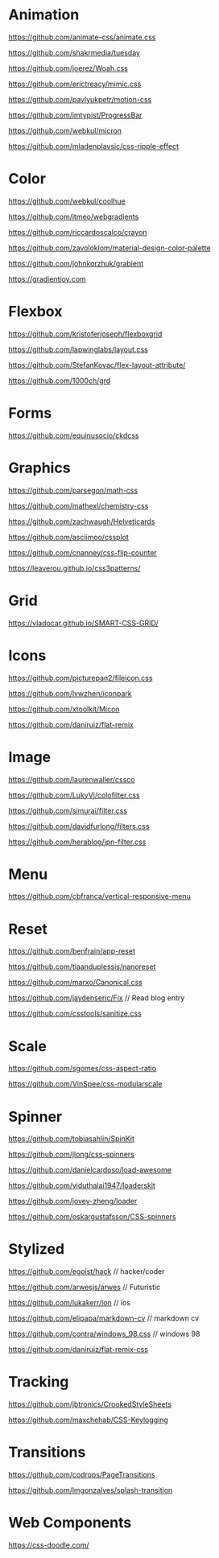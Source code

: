 # Animation

https://github.com/animate-css/animate.css

https://github.com/shakrmedia/tuesday

https://github.com/joerez/Woah.css

https://github.com/erictreacy/mimic.css

https://github.com/pavlyukpetr/motion-css

https://github.com/imtypist/ProgressBar

https://github.com/webkul/micron

https://github.com/mladenplavsic/css-ripple-effect

# Color

https://github.com/webkul/coolhue

https://github.com/itmeo/webgradients

https://github.com/riccardoscalco/crayon

https://github.com/zavoloklom/material-design-color-palette

https://github.com/johnkorzhuk/grabient

https://gradientjoy.com

# Flexbox

https://github.com/kristoferjoseph/flexboxgrid

https://github.com/lapwinglabs/layout.css

https://github.com/StefanKovac/flex-layout-attribute/

https://github.com/1000ch/grd

# Forms

https://github.com/equinusocio/ckdcss

# Graphics

https://github.com/parsegon/math-css

https://github.com/mathexl/chemistry-css

https://github.com/zachwaugh/Helveticards

https://github.com/asciimoo/cssplot

https://github.com/cnanney/css-flip-counter

https://leaverou.github.io/css3patterns/

# Grid

https://vladocar.github.io/SMART-CSS-GRID/

# Icons

https://github.com/picturepan2/fileicon.css

https://github.com/lvwzhen/iconpark

https://github.com/xtoolkit/Micon

https://github.com/daniruiz/flat-remix

# Image

https://github.com/laurenwaller/cssco

https://github.com/LukyVj/colofilter.css

https://github.com/simurai/filter.css

https://github.com/davidfurlong/filters.css

https://github.com/herablog/jpn-filter.css

# Menu

https://github.com/cbfranca/vertical-responsive-menu

# Reset

https://github.com/benfrain/app-reset

https://github.com/tiaanduplessis/nanoreset

https://github.com/marxo/Canonical.css

https://github.com/jaydenseric/Fix // Read blog entry

https://github.com/csstools/sanitize.css

# Scale

https://github.com/sgomes/css-aspect-ratio

https://github.com/VinSpee/css-modularscale

# Spinner
  
https://github.com/tobiasahlin/SpinKit

https://github.com/jlong/css-spinners

https://github.com/danielcardoso/load-awesome

https://github.com/viduthalai1947/loaderskit

https://github.com/jovey-zheng/loader

https://github.com/oskargustafsson/CSS-spinners

# Stylized

https://github.com/egoist/hack // hacker/coder

https://github.com/arwesjs/arwes // Futuristic

https://github.com/lukakerr/ion // ios

https://github.com/elipapa/markdown-cv // markdown cv

https://github.com/contra/windows_98.css // windows 98

https://github.com/daniruiz/flat-remix-css

# Tracking

https://github.com/jbtronics/CrookedStyleSheets

https://github.com/maxchehab/CSS-Keylogging

# Transitions

https://github.com/codrops/PageTransitions

https://github.com/lmgonzalves/splash-transition

# Web Components

https://css-doodle.com/

